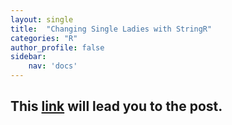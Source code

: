 ```yaml
---
layout: single
title:  "Changing Single Ladies with StringR"
categories: "R"
author_profile: false
sidebar: 
    nav: 'docs'
---
```


## This [link](https://cheolminlee0907.netlify.app/post/2021-04-15-changing-single-ladies-with-stringr/) will lead you to the post.